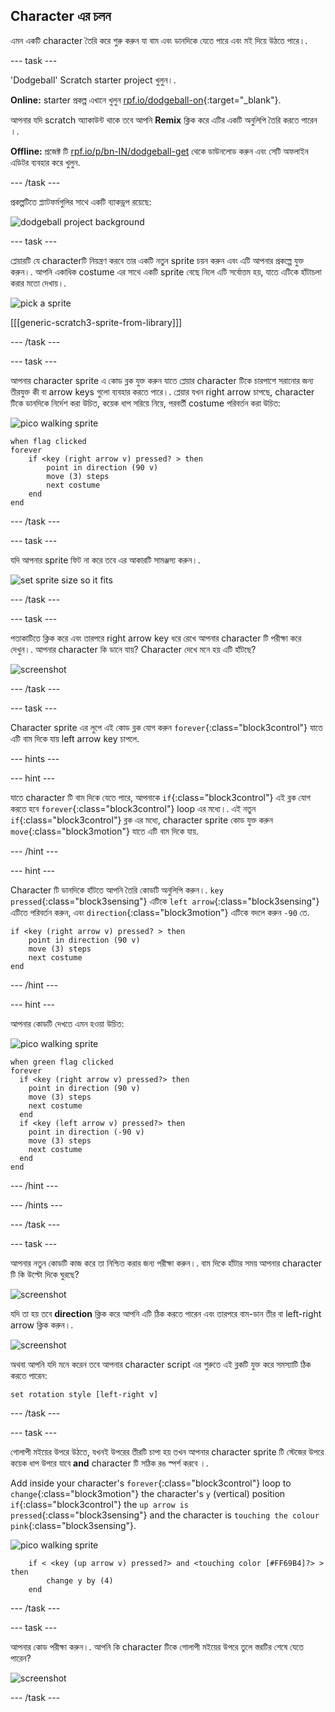 ## Character এর চলন

এমন একটি character তৈরি করে শুরু করুন যা বাম এবং ডানদিকে যেতে পারে এবং মই দিয়ে উঠতে পারে।.

--- task ---

'Dodgeball' Scratch starter project খুলুন।.

**Online:** starter প্রকল্প এখানে খুলুন [rpf.io/dodgeball-on](http://rpf.io/dodgeball-on){:target="_blank"}.

আপনার যদি scratch অ্যাকাউন্ট থাকে তবে আপনি **Remix** ক্লিক করে এটির একটি অনুলিপি তৈরি করতে পারেন ।.

**Offline:** প্রজেক্ট টি [rpf.io/p/bn-IN/dodgeball-get](http://rpf.io/p/bn-IN/dodgeball-get) থেকে ডাউনলোড করুন এবং সেটি অফলাইন এডিটর ব্যবহার করে খুলুন.

--- /task ---

প্রকল্পটিতে প্ল্যাটফর্মগুলির সাথে একটি ব্যাকড্রপ রয়েছে:

![dodgeball project background](images/dodge-background.png)

--- task ---

প্লেয়ারটি যে characterটি নিয়ন্ত্রণ করবে তার একটি নতুন sprite চয়ন করুন এবং এটি আপনার প্রকল্পে যুক্ত করুন।. আপনি একাধিক costume এর সাথে একটি sprite বেছে নিলে এটি সর্বোত্তম হয়, যাতে এটিকে হাঁটাচলা করার মতো দেখায়।.

![pick a sprite](images/dodge-characters.png)

[[[generic-scratch3-sprite-from-library]]]

--- /task ---

--- task ---

আপনার character sprite এ কোড ব্লক যুক্ত করুন যাতে প্লেয়ার character টিকে চারপাশে সরানোর জন্য তীরযুক্ত কী বা arrow keys গুলো ব্যবহার করতে পারে।. প্লেয়ার যখন right arrow চাপছে, character টিকে ডানদিকে নির্দেশ করা উচিত, কয়েক ধাপ সরিয়ে নিয়ে, পরবর্তী costume পরিবর্তন করা উচিত:

![pico walking sprite](images/pico_walking_sprite.png)

```blocks3
when flag clicked
forever
    if <key (right arrow v) pressed? > then
        point in direction (90 v)
        move (3) steps
        next costume
    end
end
```

--- /task ---

--- task ---

যদি আপনার sprite ফিট না করে তবে এর আকারটি সামঞ্জস্য করুন।.

![set sprite size so it fits](images/dodge-sprite-size-annotated.png)

--- /task ---

--- task ---

পতাকাটিতে ক্লিক করে এবং তারপরে right arrow key ধরে রেখে আপনার character টি পরীক্ষা করে দেখুন।. আপনার character কি ডানে যায়? Character দেখে মনে হয় এটি হাঁটছে?

![screenshot](images/dodge-walking.png)

--- /task ---

--- task ---

Character sprite এর লুপে এই কোড ব্লক যোগ করুন `forever`{:class="block3control"} যাতে এটি বাম দিকে যায় left arrow key চাপলে.

--- hints ---


--- hint ---

যাতে character টি বাম দিকে যেতে পারে, আপনাকে `if`{:class="block3control"} এই ব্লক যোগ করতে হবে `forever`{:class="block3control"} loop এর মধ্যে।. এই নতুন `if`{:class="block3control"} ব্লক এর মধ্যে, character sprite কোড যুক্ত করুন `move`{:class="block3motion"} যাতে এটি বাম দিকে যায়.

--- /hint ---

--- hint ---

Character টি ডানদিকে হাঁটতে আপনি তৈরি কোডটি অনুলিপি করুন।. `key pressed`{:class="block3sensing"} এটিকে `left arrow`{:class="block3sensing"} এটিতে পরিবর্তন করুন, এবং `direction`{:class="block3motion"} এটিকে বদলে করুন `-90` তে.

```blocks3
if <key (right arrow v) pressed? > then
    point in direction (90 v)
    move (3) steps
    next costume
end
```

--- /hint ---

--- hint ---

আপনার কোডটি দেখতে এমন হওয়া উচিত:

![pico walking sprite](images/pico_walking_sprite.png)

```blocks3
when green flag clicked
forever 
  if <key (right arrow v) pressed?> then 
    point in direction (90 v)
    move (3) steps
    next costume
  end
  if <key (left arrow v) pressed?> then 
    point in direction (-90 v)
    move (3) steps
    next costume
  end
end
```

--- /hint ---

--- /hints ---

--- /task ---

--- task ---

আপনার নতুন কোডটি কাজ করে তা নিশ্চিত করার জন্য পরীক্ষা করুন।. বাম দিকে হাঁটার সময় আপনার character টি কি উল্টো দিকে ঘুরছে?

![screenshot](images/dodge-upside-down.png)

যদি তা হয় তবে **direction** ক্লিক করে আপনি এটি ঠিক করতে পারেন এবং তারপরে বাম-ডান তীর বা left-right arrow ক্লিক করুন।.

![screenshot](images/dodge-left-right-annotated.png)

অথবা আপনি যদি মনে করেন তবে আপনার character script এর শুরুতে এই ব্লকটি যুক্ত করে সমস্যাটি ঠিক করতে পারেন:

```blocks3
set rotation style [left-right v]
```

--- /task ---

--- task ---

গোলাপী মইয়ের উপরে উঠতে, যখনই উপরের তীরটি চাপা হয় তখন আপনার character sprite টি স্টেজের উপরে কয়েক ধাপ উপরে যাবে **and** character টি সঠিক রঙ স্পর্শ করবে ।.

Add inside your character's `forever`{:class="block3control"} loop to `change`{:class="block3motion"} the character's `y` (vertical) position `if`{:class="block3control"} the `up arrow is pressed`{:class="block3sensing"} and the character is `touching the colour pink`{:class="block3sensing"}.

![pico walking sprite](images/pico_walking_sprite.png)

```blocks3
    if < <key (up arrow v) pressed?> and <touching color [#FF69B4]?> > then
        change y by (4)
    end
```

--- /task ---

--- task ---

আপনার কোড পরীক্ষা করুন।. আপনি কি character টিকে গোলাপী মইয়ের উপরে তুলে স্তরটির শেষে যেতে পারেন?

![screenshot](images/dodge-test-character.png)

--- /task ---